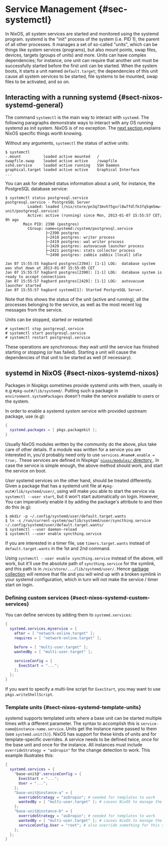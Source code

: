 # Service Management {#sec-systemctl}

In NixOS, all system services are started and monitored using the
systemd program. systemd is the "init" process of the system (i.e. PID
1), the parent of all other processes. It manages a set of so-called
"units", which can be things like system services (programs), but also
mount points, swap files, devices, targets (groups of units) and more.
Units can have complex dependencies; for instance, one unit can require
that another unit must be successfully started before the first unit can
be started. When the system boots, it starts a unit named
`default.target`; the dependencies of this unit cause all system
services to be started, file systems to be mounted, swap files to be
activated, and so on.

## Interacting with a running systemd {#sect-nixos-systemd-general}

The command `systemctl` is the main way to interact with `systemd`. The
following paragraphs demonstrate ways to interact with any OS running
systemd as init system. NixOS is of no exception. The [next section
](#sect-nixos-systemd-nixos) explains NixOS specific things worth
knowing.

Without any arguments, `systemctl` the status of active units:

```ShellSession
$ systemctl
-.mount          loaded active mounted   /
swapfile.swap    loaded active active    /swapfile
sshd.service     loaded active running   SSH Daemon
graphical.target loaded active active    Graphical Interface
...
```

You can ask for detailed status information about a unit, for instance,
the PostgreSQL database service:

```ShellSession
$ systemctl status postgresql.service
postgresql.service - PostgreSQL Server
          Loaded: loaded (/nix/store/pn3q73mvh75gsrl8w7fdlfk3fq5qm5mw-unit/postgresql.service)
          Active: active (running) since Mon, 2013-01-07 15:55:57 CET; 9h ago
        Main PID: 2390 (postgres)
          CGroup: name=systemd:/system/postgresql.service
                  ├─2390 postgres
                  ├─2418 postgres: writer process
                  ├─2419 postgres: wal writer process
                  ├─2420 postgres: autovacuum launcher process
                  ├─2421 postgres: stats collector process
                  └─2498 postgres: zabbix zabbix [local] idle

Jan 07 15:55:55 hagbard postgres[2394]: [1-1] LOG:  database system was shut down at 2013-01-07 15:55:05 CET
Jan 07 15:55:57 hagbard postgres[2390]: [1-1] LOG:  database system is ready to accept connections
Jan 07 15:55:57 hagbard postgres[2420]: [1-1] LOG:  autovacuum launcher started
Jan 07 15:55:57 hagbard systemd[1]: Started PostgreSQL Server.
```

Note that this shows the status of the unit (active and running), all
the processes belonging to the service, as well as the most recent log
messages from the service.

Units can be stopped, started or restarted:

```ShellSession
# systemctl stop postgresql.service
# systemctl start postgresql.service
# systemctl restart postgresql.service
```

These operations are synchronous: they wait until the service has
finished starting or stopping (or has failed). Starting a unit will
cause the dependencies of that unit to be started as well (if
necessary).

## systemd in NixOS {#sect-nixos-systemd-nixos}

Packages in Nixpkgs sometimes provide systemd units with them, usually
in e.g `#pkg-out#/lib/systemd/`. Putting such a package in
`environment.systemPackages` doesn't make the service available to
users or the system.

In order to enable a systemd *system* service with provided upstream
package, use (e.g):

```nix
{
  systemd.packages = [ pkgs.packagekit ];
}
```

Usually NixOS modules written by the community do the above, plus take
care of other details. If a module was written for a service you are
interested in, you'd probably need only to use
`services.#name#.enable = true;`. These services are defined in
Nixpkgs' [ `nixos/modules/` directory
](https://github.com/NixOS/nixpkgs/tree/master/nixos/modules). In case
the service is simple enough, the above method should work, and start
the service on boot.

*User* systemd services on the other hand, should be treated
differently. Given a package that has a systemd unit file at
`#pkg-out#/lib/systemd/user/`, using [](#opt-systemd.packages) will
make you able to start the service via `systemctl --user start`, but it
won't start automatically on login. However, You can imperatively
enable it by adding the package's attribute to
[](#opt-systemd.packages) and then do this (e.g):

```ShellSession
$ mkdir -p ~/.config/systemd/user/default.target.wants
$ ln -s /run/current-system/sw/lib/systemd/user/syncthing.service ~/.config/systemd/user/default.target.wants/
$ systemctl --user daemon-reload
$ systemctl --user enable syncthing.service
```

If you are interested in a timer file, use `timers.target.wants` instead
of `default.target.wants` in the 1st and 2nd command.

Using `systemctl --user enable syncthing.service` instead of the above,
will work, but it'll use the absolute path of `syncthing.service` for
the symlink, and this path is in `/nix/store/.../lib/systemd/user/`.
Hence [garbage collection](#sec-nix-gc) will remove that file and you
will wind up with a broken symlink in your systemd configuration, which
in turn will not make the service / timer start on login.

### Defining custom services {#sect-nixos-systemd-custom-services}

You can define services by adding them to `systemd.services`:

```nix
{
  systemd.services.myservice = {
    after = [ "network-online.target" ];
    requires = [ "network-online.target" ];

    before = [ "multi-user.target" ];
    wantedBy = [ "multi-user.target" ];

    serviceConfig = {
      ExecStart = "...";
    };
  };
}
```

If you want to specify a multi-line script for `ExecStart`,
you may want to use `pkgs.writeShellScript`.

### Template units {#sect-nixos-systemd-template-units}

systemd supports templated units where a base unit can be started multiple
times with a different parameter. The syntax to accomplish this is
`service-name@instance-name.service`. Units get the instance name passed to
them (see `systemd.unit(5)`). NixOS has support for these kinds of units and
for template-specific overrides. A service needs to be defined twice, once
for the base unit and once for the instance. All instances must include
`overrideStrategy = "asDropin"` for the change detection to work. This
example illustrates this:
```nix
{
  systemd.services = {
    "base-unit@".serviceConfig = {
      ExecStart = "...";
      User = "...";
    };
    "base-unit@instance-a" = {
      overrideStrategy = "asDropin"; # needed for templates to work
      wantedBy = [ "multi-user.target" ]; # causes NixOS to manage the instance
    };
    "base-unit@instance-b" = {
      overrideStrategy = "asDropin"; # needed for templates to work
      wantedBy = [ "multi-user.target" ]; # causes NixOS to manage the instance
      serviceConfig.User = "root"; # also override something for this specific instance
    };
  };
}
```
